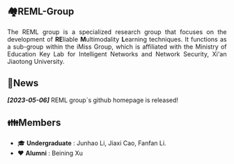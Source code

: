 ## 🏘️REML-Group

<p align='justify'>The REML group is a specialized research group that focuses on the development of <strong>RE</strong>liable <strong>M</strong>ultimodality <strong>L</strong>earning techniques. It functions as a sub-group within the iMiss Group, which is affiliated with the Ministry of Education Key Lab for Intelligent Networks and Network Security, Xi'an Jiaotong University. </p>

## 📰News

**_[2023-05-06]_** REML group`s github homepage is released!

## 👪Members
* 🎓 __Undergraduate__ : Junhao Li, Jiaxi Cao, Fanfan Li.
* ❤️ __Alumni__ : Beining Xu

